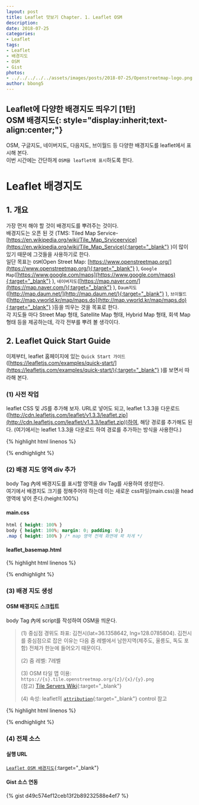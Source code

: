 ```yaml
---
layout: post
title: Leaflet 맛보기 Chapter. 1. Leaflet OSM
description: 
date: 2018-07-25
categories: 
- Leaflet
tags: 
- Leaflet
- 배경지도
- OSM
- Gist
photos: 
- ../../../../../assets/images/posts/2018-07-25/Openstreetmap-logo.png
author: bbong5
---
```

**Leaflet에 다양한 배경지도 띄우기 [1탄]<br/><i class="fa fa-quote-left"></i> OSM <i class="fa fa-quote-right"></i> 배경지도**{: style="display:inherit;text-align:center;"}
---
OSM, 구글지도, 네이버지도, 다음지도, 브이월드 등 다양한 배경지도를 leaflet에서 표시해 본다.<br/>
이번 시간에는 간단하게 `OSM을 leaflet에 표시`하도록 한다.

# Leaflet 배경지도

## 1. 개요

가장 먼저 해야 할 것이 배경지도를 뿌려주는 것이다.<br/>
배경지도는 오픈 된 것 (TMS: Tiled Map Service-[https://en.wikipedia.org/wiki/Tile_Map_Srviceervice](https://en.wikipedia.org/wiki/Tile_Map_Service){:target="_blank"} <i class="fa fa-external-link"></i>)이 많이 있기 때문에 그것들을 사용하기로 한다.<br/>
일단 목표는 `OSM`(Open Street Map: [https://www.openstreetmap.org/](https://www.openstreetmap.org/){:target="_blank"} <i class="fa fa-external-link"></i>), `Google Map`([https://www.google.com/maps](https://www.google.com/maps){:target="_blank"} <i class="fa fa-external-link"></i>), `네이버지도`([https://map.naver.com/](https://map.naver.com/){:target="_blank"} <i class="fa fa-external-link"></i>), `Daum지도`([http://map.daum.net/](http://map.daum.net/){:target="_blank"} <i class="fa fa-external-link"></i>), `브이월드`([http://map.vworld.kr/map/maps.do](http://map.vworld.kr/map/maps.do){:target="_blank"} <i class="fa fa-external-link"></i>)등을 띄우는 것을 목표로 한다.<br/>
각 지도들 마다 Street Map 형태, Satellite Map 형태, Hybrid Map 형태, 회색 Map 형태 등을 제공하는데, 각각 전부를 뿌려 볼 생각이다.

## 2. Leaflet Quick Start Guide

이제부터, leaflet 홈페이지에 있는 `Quick Start 가이드`([https://leafletjs.com/examples/quick-start/](https://leafletjs.com/examples/quick-start/){:target="_blank"} <i class="fa fa-external-link"></i>)를 보면서 따라해 본다.

### (1) 사전 작업

leaflet CSS 및 JS를 추가해 보자.
URL로 넣어도 되고, leaflet 1.3.3을 다운로드([http://cdn.leafletjs.com/leaflet/v1.3.3/leaflet.zip](http://cdn.leafletjs.com/leaflet/v1.3.3/leaflet.zip))하여, 해당 경로를 추가해도 된다. (여기에서는 leaflet 1.3.3을 다운로드 하여 경로를 추가하는 방식을 사용한다.)

{% highlight html linenos %}
<html>

<head>
  <!--STEP 1: CSS 추가하기 -->
  <!--CDN 방식 -->
  <!--<link rel="stylesheet" href="https://unpkg.com/leaflet@1.3.3/dist/leaflet.css"/>-->
  <!-- Download 방식 -->
  <link rel="stylesheet" href="css/leaflet@1.3.3/leaflet.css"/>
  <!--STEP 2: JS 추가하기 -->
  <!--CDN 방식 -->
  <!--<script src="https://unpkg.com/leaflet@1.3.3/dist/leaflet.js"></script>-->
  <!-- Download 방식 -->
  <script src="js/leaflet@1.3.3/leaflet.js"></script>
</head>

<body>
</body>

</html>
{% endhighlight %}

### (2) 배경 지도 영역 div 추가

body Tag 內에 배경지도를 표시할 영역을 div Tag를 사용하여 생성한다.<br/>
여기에서 배경지도 크기를 정해주어야 하는데 이는 새로운 css파일(main.css)을 head 영역에 넣어 준다.(height:100%)

#### main.css
```css
html { height: 100% }
body { height: 100%; margin: 0; padding: 0;}
.map { height: 100% } /* map 영역 전체 화면에 꽉 차게 */
```

#### leaflet_basemap.html

{% highlight html linenos %}
<html>

<head>
	<!--STEP 1: CSS 추가하기 -->
	<!--CDN 방식 -->
	<!--<link rel="stylesheet" href="https://unpkg.com/leaflet@1.3.3/dist/leaflet.css"/>-->
	<!-- Download 방식 -->
	<link rel="stylesheet" href="css/leaflet@1.3.3/leaflet.css"/>
	<!--STEP 3: 지도 영역 관련 CSS 추가하기 -->
	<link rel="stylesheet" href="css/main.css"/>
	<!--STEP 2: JS 추가하기 -->
	<!--CDN 방식 -->
	<!--<script src="https://unpkg.com/leaflet@1.3.3/dist/leaflet.js"></script>-->
	<!-- Download 방식 -->
	<script src="js/leaflet@1.3.3/leaflet.js"></script>
</head>

<body>
	<!-- 배경지도 영역 추가하기-->
	<div id="map" class="map"></div>
</body>

</html>
{% endhighlight %}

### (3) 배경 지도 생성

#### OSM 배경지도 스크립트

body Tag 內에 script를 작성하여 OSM을 띄운다.
> (1) 중심점 경위도 좌표: 김천시(lat=36.1358642, lng=128.0785804). 김천시를 중심점으로 잡은 이유는 다음 줌 레벨에서 남한지역(제주도, 울릉도, 독도 포함) 전체가 한눈에 들어오기 때문이다.
> 
> (2) 줌 레벨: 7레벨
> 
> (3) OSM 타일 맵 이용: `https://{s}.tile.openstreetmap.org/{z}/{x}/{y}.png` <br/>
> (참고) [Tile Servers Wiki](https://wiki.openstreetmap.org/wiki/Tile_servers){:target="_blank"} <i class="fa fa-external-link"></i>
> 
> (4) 속성: leaflet의 [`attribution`](https://leafletjs.com/reference-1.3.2.html#control-attribution-option){:target="_blank"} <i class="fa fa-external-link"></i> control 참고 

{% highlight html linenos %}
<div id="map" class="map"></div>
<script>
	var lat = 36.1358642; //위도
	var lng = 128.0785804; //경도
	var zoom = 7; //줌 레벨
	var mymap = L.map('map', {
	center: [lat, lng],
	zoom: zoom
	});
	//L.tileLayer('http://xdworld.vworld.kr:8080/2d/Base/service/{z}/{x}/{y}.png').addTo(mymap); //브이월드 지도
	//L.tileLayer('https://{s}.tile.openstreetmap.org/{z}/{x}/{y}.png').addTo(mymap); //OSM
	L.tileLayer('https://{s}.tile.openstreetmap.org/{z}/{x}/{y}.png', {
		attribution: '&copy; <a href="https://www.openstreetmap.org/copyright">OpenStreetMap</a> contributors' //화면 오른쪽 하단 attributors
	}).addTo(mymap);
</script>
{% endhighlight %}

### (4) 전체 소스

#### 실행 URL

[`Leaflet OSM 배경지도`](https://bbong95.github.io/leaflet.examples/leaflet_osm.html){:target="_blank"} <i class="fa fa-external-link"></i>

#### Gist 소스 연동

{% gist d49c574ef12ceb13f2b89232588e4ef7 %}